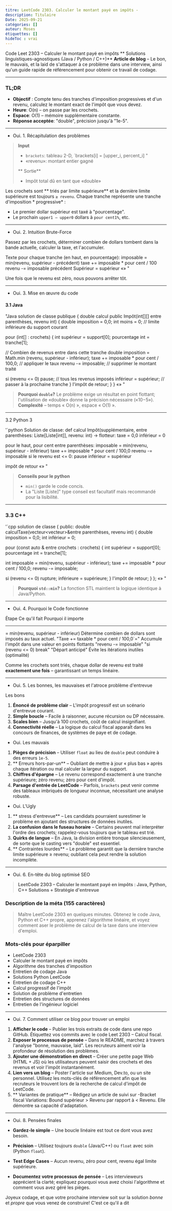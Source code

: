 ```yaml
---
titre: LeetCode 2303. Calculer le montant payé en impôts -
description: Titulaire
Date: 2025-09-21
catégories: []
auteur: Moses
étiquettes: []
hideToc : vrai
---
```

Code Leet 2303 – Calculer le montant payé en impôts
** Solutions linguistiques-agnostiques (Java / Python / C++)**
**Article de blog** – Le bon, le mauvais, et la laid de s'attaquer à ce problème dans une interview, ainsi qu'un guide rapide de référencement pour obtenir ce travail de codage.

---

### TL;DR

- **Objectif** : Compte tenu des tranches d'imposition progressives et d'un revenu, calculez le montant exact de l'impôt que vous devez.
- **Heure**: O(n) – on passe par les crochets.
- **Espace**: O(1) – mémoire supplémentaire constante.
- **Réponse acceptée**: "double", précision jusqu'à "1e-5".

---

- Oui. 1. Récapitulation des problèmes

> **Input**
> - `brackets`: tableau 2-D, `brackets[i] = [upper_i, percent_i] "
> - «revenu»: montant entier gagné
>
> ** Sortie**
> - Impôt total dû en tant que «double»

Les crochets sont ** triés par limite supérieure** et la dernière limite supérieure est toujours `≥ revenu`.
Chaque tranche représente une tranche d'imposition * progressive* :
- Le premier dollar supérieur est taxé à "pourcentage".
- Le prochain `upper1 – upper0` dollars à `pour cent1%`, etc.

---

- Oui. 2. Intuition Brute-Force

Passez par les crochets, déterminer combien de dollars tombent dans la bande actuelle, calculer la taxe, et l'accumuler.

Texte
pour chaque tranche (en haut, en pourcentage):
imposable = min(revenu, supérieur - précédent)
taxe += imposable * pour cent / 100
revenu -= imposable
précédent Supérieur = supérieur
«» "

Une fois que le revenu est zéro, nous pouvons arrêter tôt.

---

- Oui. 3. Mise en œuvre du code

#### 3.1 Java

"Java
solution de classe publique {
double calcul public Impôt(int[][] entre parenthèses, revenu int) {
double imposition = 0,0;
int moins = 0; // limite inférieure du support courant

pour (int[] : crochets) {
int supérieur = support[0];
pourcentage int = tranche[1];

// Combien de revenus entre dans cette tranche
double imposition = Math.min (revenu, supérieur - inférieur);
taxe += imposable * pour cent / 100,0; // appliquer le taux
revenu -= imposable; // supprimer le montant traité

si (revenu <= 0) pause; // tous les revenus imposés
inférieur = supérieur; // passer à la prochaine tranche
}
l'impôt de retour;
}
}
«» "

> **Pourquoi `double`?**
> Le problème exige un résultat en point flottant; l'utilisation de «double» donne la précision nécessaire («10−5»).
> **Complexité** – temps « O(n) », espace « O(1) ».

---

3.2 Python 3

'`python
Solution de classe:
def calcul Impôt(supplémentaire, entre parenthèses: Liste[Liste[int]], revenu: int) -> flotteur:
taxe = 0,0
inférieur = 0

pour le haut, pour cent entre parenthèses:
imposable = min(revenu, supérieur - inférieur)
taxe += imposable * pour cent / 100,0
revenu -= imposable
si le revenu est <= 0:
pause
inférieur = supérieur

impôt de retour
«» "

> **Conseils pour le python**
> - `min()` garde le code concis.
> - La "Liste [Liste]" type conseil est facultatif mais recommandé pour la lisibilité.

---

### 3.3 C++

'`cpp
solution de classe {
public:
double calculTaxe(vecteur<vecteur<int>>&entre parenthèses, revenu int) {
double imposition = 0,0;
int inférieur = 0;

pour (const auto & entre crochets : crochets) {
int supérieur = support[0];
pourcentage int = tranche[1];

int imposable = min(revenu, supérieur - inférieur);
taxe += imposable * pour cent / 100,0;
revenu -= imposable;

si (revenu <= 0) rupture;
inférieure = supérieure;
}
l'impôt de retour;
}
};
«» "

> **Pourquoi `std::min`?**
> La fonction STL maintient la logique identique à Java/Python.

---

- Oui. 4. Pourquoi le Code fonctionne

Étape Ce qu'il fait Pourquoi il importe
-- -- -- -- -- -- -- -- -- -- -- --
= min(revenu, supérieur - inférieur) Détermine combien de dollars sont imposés au taux actuel.
"Taxe += taxable * pour cent / 100,0`=" Accumule l'impôt dans une valeur en points flottants
"revenu -= imposable"
"si (revenu <= 0) break" "Départ anticipé" Évite les itérations inutiles (optimalité)

Comme les crochets sont triés, chaque dollar de revenu est traité **exactement une fois** – garantissant un temps linéaire.

---

- Oui. 5. Les bonnes, les mauvaises et l'atroce problème d'entrevue

Les bons
1. **Énoncé de problème clair** – L'impôt progressif est un scénario d'entrevue courant.
2. **Simple boucle** – Facile à raisonner, aucune récursion ou DP nécessaire.
3. **Scales bien** – Jusqu'à 100 crochets, coût de calcul insignifiant.
4. **Connectivité réelle** – La logique du calcul fiscal apparaît dans les concours de finances, de systèmes de paye et de codage.

- Oui. Les mauvais
1. **Pièges de précision** – Utiliser `float` au lieu de `double` peut conduire à des erreurs `1e‐5`.
2. ** Erreurs hors-par-un** – Oubliant de mettre à jour « plus bas » après chaque itération ou mal calculer la largeur du support.
3. **Chiffres d'épargne** – Le revenu correspond exactement à une tranche supérieure; zéro revenu; zéro pour cent d'impôt.
4. **Parsage d'entrée de LeetCode** – Parfois, `brackets` peut venir comme des tableaux imbriqués de longueur inconnue, nécessitant une analyse robuste.

- Oui. L'Ugly
1. ** stress d'entrevue** – Les candidats pourraient surestimer le problème en ajoutant des structures de données inutiles.
2. **La confusion dans le fuseau horaire** – Certains peuvent mal interpréter l'ordre des crochets; rappelez-vous toujours que le tableau est trié.
3. **Quirks de langue** – En Java, la division entière tronque silencieusement, de sorte que le casting vers "double" est essentiel.
4. ** Contraintes lourdes** – Le problème garantit que la dernière tranche limite supérieure ≥ revenu; oubliant cela peut rendre la solution incomplète.

---

- Oui. 6. En-tête du blog optimisé SEO

> **LeetCode 2303 – Calculer le montant payé en impôts : Java, Python, C++ Solutions + Stratégie d'entrevue**

### Description de la méta (155 caractères)

> Maître LeetCode 2303 en quelques minutes. Obtenez le code Java, Python et C++ propre, apprenez l'algorithme linéaire, et voyez comment aser le problème de calcul de la taxe dans une interview d'emploi.

### Mots-clés pour éparpiller

- LeetCode 2303
- Calculer le montant payé en impôts
- Algorithme des tranches d'imposition
- Entretien de codage Java
- Solutions Python LeetCode
- Entretien de codage C++
- Calcul progressif de l'impôt
- Solution de problème d'entretien
- Entretien des structures de données
- Entretien de l'ingénieur logiciel

---

- Oui. 7. Comment utiliser ce blog pour trouver un emploi

1. **Afficher le code** – Publier les trois extraits de code dans une repo GitHub. Étiquettez vos commits avec le code Leet 2303 – Calcul fiscal.
2. **Exposer le processus de pensée** – Dans le README, marchez à travers l'analyse "bonne, mauvaise, laid". Les recruteurs aiment voir la profondeur de résolution des problèmes.
3. **Ajouter une démonstration en direct** – Créer une petite page Web (HTML + JS) où les utilisateurs peuvent saisir des crochets et des revenus et voir l'impôt instantanément.
4. **Lien vers un blog** – Poster l'article sur Medium, Dev.to, ou un site personnel. Utilisez les mots-clés de référencement afin que les recruteurs le trouvent lors de la recherche de calcul d'impôt de LeetCode.
5. ** Variantes de pratique** – Rédigez un article de suivi sur -Bracket fiscal Variations: Bound supérieur > Revenu par rapport à < Revenu. Elle démontre sa capacité d'adaptation.

---

- Oui. 8. Pensées finales

- **Gardez-le simple** – Une boucle linéaire est tout ce dont vous avez besoin.
- **Précision** – Utilisez toujours `double` (Java/C++) ou `float` avec soin (Python `float`).
- **Test Edge Cases** – Aucun revenu, zéro pour cent, revenu égal limite supérieure.
- **Documentez votre processus de pensée** – Les intervieweurs apprécient la clarté; expliquez pourquoi vous avez choisi l'algorithme et comment vous avez géré les pièges.

Joyeux codage, et que votre prochaine interview soit sur la solution *bonne* et *propre* que vous venez de construire! C'est ce qu'il a dit
